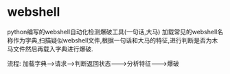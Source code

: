 # webshell
python编写的webshell自动化检测爆破工具(一句话,大马) 
加载常见的webshell名称作为字典,扫描疑似webshell文件,根据一句话和大马的特征,进行判断是否为木马文件然后再载入字典进行爆破.

流程:
加载字典-->请求-->判断返回状态--->分析特征--->爆破
